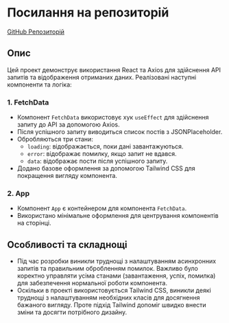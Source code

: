 # Посилання на репозиторій

[GitHub Репозиторій](https://github.com/yourusername/repository-name)

## Опис

Цей проект демонструє використання React та Axios для здійснення API запитів та відображення отриманих даних. Реалізовані наступні компоненти та логіка:

### 1. **FetchData**

- Компонент `FetchData` використовує хук `useEffect` для здійснення запиту до API за допомогою Axios.
- Після успішного запиту виводиться список постів з JSONPlaceholder.
- Обробляються три стани:
  - `loading`: відображається, поки дані завантажуються.
  - `error`: відображає помилку, якщо запит не вдався.
  - `data`: відображає пости після успішного запиту.
- Додано базове оформлення за допомогою Tailwind CSS для покращення вигляду компонента.

### 2. **App**

- Компонент `App` є контейнером для компонента `FetchData`.
- Використано мінімальне оформлення для центрування компонентів на сторінці.

## Особливості та складнощі

- Під час розробки виникли труднощі з налаштуванням асинхронних запитів та правильним обробленням помилок. Важливо було коректно управляти усіма станами (завантаження, успіх, помилка) для забезпечення нормальної роботи компонента.
- Оскільки в проекті використовується Tailwind CSS, виникли деякі труднощі з налаштуванням необхідних класів для досягнення бажаного вигляду. Проте підхід Tailwind допоміг швидко внести зміни та досягти потрібного дизайну.
